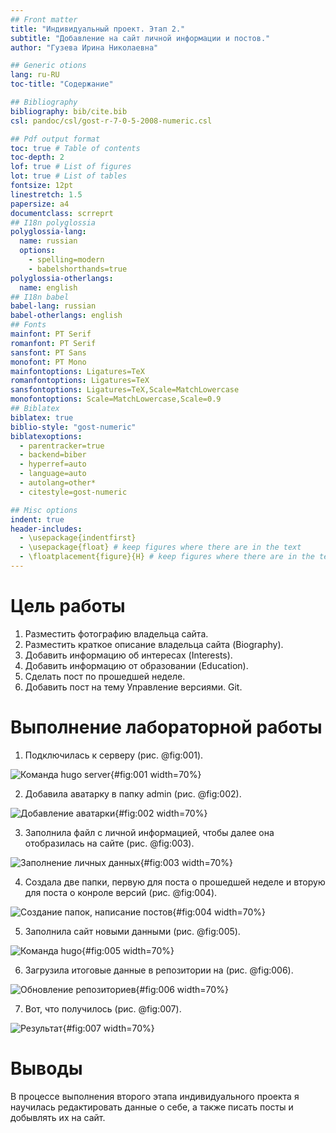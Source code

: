 ```yaml
---
## Front matter
title: "Индивидуальный проект. Этап 2."
subtitle: "Добавление на сайт личной информации и постов."
author: "Гузева Ирина Николаевна"

## Generic otions
lang: ru-RU
toc-title: "Содержание"

## Bibliography
bibliography: bib/cite.bib
csl: pandoc/csl/gost-r-7-0-5-2008-numeric.csl

## Pdf output format
toc: true # Table of contents
toc-depth: 2
lof: true # List of figures
lot: true # List of tables
fontsize: 12pt
linestretch: 1.5
papersize: a4
documentclass: scrreprt
## I18n polyglossia
polyglossia-lang:
  name: russian
  options:
	- spelling=modern
	- babelshorthands=true
polyglossia-otherlangs:
  name: english
## I18n babel
babel-lang: russian
babel-otherlangs: english
## Fonts
mainfont: PT Serif
romanfont: PT Serif
sansfont: PT Sans
monofont: PT Mono
mainfontoptions: Ligatures=TeX
romanfontoptions: Ligatures=TeX
sansfontoptions: Ligatures=TeX,Scale=MatchLowercase
monofontoptions: Scale=MatchLowercase,Scale=0.9
## Biblatex
biblatex: true
biblio-style: "gost-numeric"
biblatexoptions:
  - parentracker=true
  - backend=biber
  - hyperref=auto
  - language=auto
  - autolang=other*
  - citestyle=gost-numeric

## Misc options
indent: true
header-includes:
  - \usepackage{indentfirst}
  - \usepackage{float} # keep figures where there are in the text
  - \floatplacement{figure}{H} # keep figures where there are in the text
---
```


# Цель работы

1.	Разместить фотографию владельца сайта.
2.	Разместить краткое описание владельца сайта (Biography).
3.	Добавить информацию об интересах (Interests).
4.	Добавить информацию от образовании (Education).
5.	Сделать пост по прошедшей неделе.
6.	Добавить пост на тему Управление версиями. Git. 


# Выполнение лабораторной работы

1. Подключилась к серверу (рис. @fig:001).

![Команда hugo server](image/1.png){#fig:001 width=70%}

2. Добавила аватарку в папку admin (рис. @fig:002).

![Добавление аватарки](image/2.png){#fig:002 width=70%}

3. Заполнила файл с личной информацией, чтобы далее она отобразилась на сайте (рис. @fig:003).

![Заполнение личных данных](image/3.png){#fig:003 width=70%}

4. Создала две папки, первую для поста о прошедшей неделе и вторую для поста о конроле версий (рис. @fig:004).

![Создание папок, написание постов](image/4.png){#fig:004 width=70%}

5. Заполнила сайт новыми данными (рис. @fig:005).

![Команда hugo](image/5.png){#fig:005 width=70%}

6. Загрузила итоговые данные в репозитории на (рис. @fig:006).

![Обновление репозиториев](image/6.png){#fig:006 width=70%}

7. Вот, что получилось (рис. @fig:007).

![Результат](image/7.png){#fig:007 width=70%}


# Выводы

В процессе выполнения второго этапа индивидуального проекта я научилась редактировать данные о себе, а также писать посты и добывлять их на сайт.

